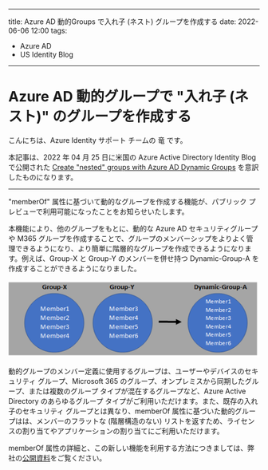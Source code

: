 
---
title:  Azure AD 動的Groups で入れ子 (ネスト) グループを作成する
date: 2022-06-06 12:00
tags:
  - Azure AD
  - US Identity Blog
---
#  Azure AD 動的グループで "入れ子 (ネスト)" のグループを作成する
こんにちは、Azure Identity サポート チームの 竜 です。

本記事は、2022 年 04 月 25 日に米国の Azure Active Directory Identity Blog で公開された [Create "nested" groups with Azure AD Dynamic Groups](https://techcommunity.microsoft.com/t5/azure-active-directory-identity/create-quot-nested-quot-groups-with-azure-ad-dynamic-groups/ba-p/3118024) を意訳したものになります。

----

"memberOf" 属性に基づいて動的なグループを作成する機能が、パブリック プレビューで利用可能になったことをお知らせいたします。


本機能により、他のグループをもとに、動的な Azure AD セキュリティグループや M365 グループを作成することで、グループのメンバーシップをよりよく管理できるようになり、より簡単に階層的なグループを作成できるようになります。例えば、Group-X と Group-Y のメンバーを併せ持つ Dynamic-Group-A を作成することができるようになりました。 

![](./create-nested-groups-with-azure-ad-dynamic-groups/001.png)  

動的グループのメンバー定義に使用するグループは、ユーザーやデバイスのセキュリティ グループ、Microsoft 365 のグループ、オンプレミスから同期したグループ、または複数のグループ タイプが混在するグループなど、Azure Active Directory のあらゆるグループ タイプがご利用いただけます。また、既存の入れ子のセキュリティ グループとは異なり、memberOf 属性に基づいた動的グループはは、メンバーのフラットな (階層構造のない) リストを返すため、ライセンスの割り当てやアプリケーションの割り当てにご利用いただけます。 

memberOf 属性の詳細と、この新しい機能を利用する方法につきましては、弊社の[公開資料](https://docs.microsoft.com/ja-jp/azure/active-directory/enterprise-users/groups-dynamic-rule-member-of)をご覧ください。